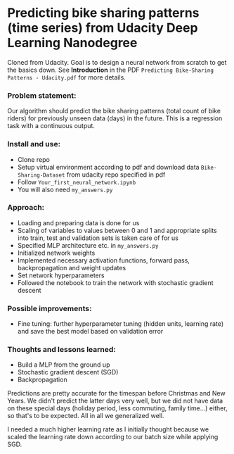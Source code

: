 # Predicting bike sharing patterns (time series) from Udacity Deep Learning Nanodegree
Cloned from Udacity. Goal is to design a neural network from scratch to get the basics down.
See **Introduction** in the PDF `Predicting Bike-Sharing Patterns - Udacity.pdf` for more details.

### Problem statement:
Our algorithm should predict the bike sharing patterns (total count of bike riders) for previously unseen data (days) in the future.
This is a regression task with a continuous output.

### Install and use:
* Clone repo
* Setup virtual environment according to pdf and download data `Bike-Sharing-Dataset` from udacity repo specified in pdf
* Follow `Your_first_neural_network.ipynb`
* You will also need `my_answers.py`

### Approach:
* Loading and preparing data is done for us
* Scaling of variables to values between 0 and 1 and appropriate splits into train, test and validation sets is taken care of for us
* Specified MLP architecture etc. in `my_answers.py`
* Initialized network weights
* Implemented necessary activation functions, forward pass, backpropagation and weight updates
* Set network hyperparameters
* Followed the notebook to train the network with stochastic gradient descent

### Possible improvements:
* Fine tuning: further hyperparameter tuning (hidden units, learning rate) and save the best model based on validation error

### Thoughts and lessons learned:
* Build a MLP from the ground up
* Stochastic gradient descent (SGD)
* Backpropagation

Predictions are pretty accurate for the timespan before Christmas and New Years. We didn't predict the latter days very well, but we did not have data on these special days (holiday period, less commuting, family time...) either, so that's to be expected. All in all we generalized well.

I needed a much higher learning rate as I initially thought because we scaled the learning rate down according to our batch size while applying SGD.
